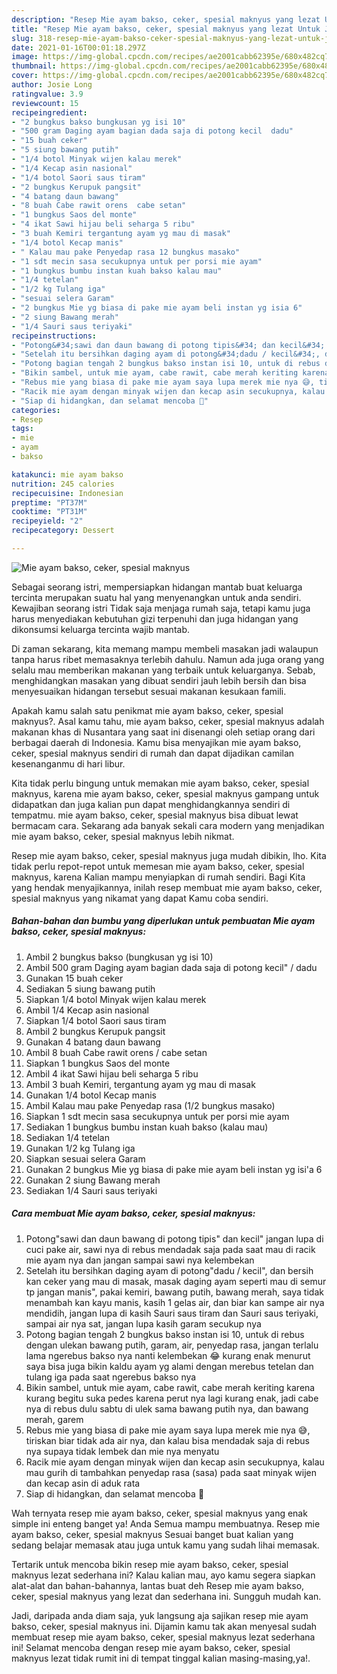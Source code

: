 ```yaml
---
description: "Resep Mie ayam bakso, ceker, spesial maknyus yang lezat Untuk Jualan"
title: "Resep Mie ayam bakso, ceker, spesial maknyus yang lezat Untuk Jualan"
slug: 318-resep-mie-ayam-bakso-ceker-spesial-maknyus-yang-lezat-untuk-jualan
date: 2021-01-16T00:01:18.297Z
image: https://img-global.cpcdn.com/recipes/ae2001cabb62395e/680x482cq70/mie-ayam-bakso-ceker-spesial-maknyus-foto-resep-utama.jpg
thumbnail: https://img-global.cpcdn.com/recipes/ae2001cabb62395e/680x482cq70/mie-ayam-bakso-ceker-spesial-maknyus-foto-resep-utama.jpg
cover: https://img-global.cpcdn.com/recipes/ae2001cabb62395e/680x482cq70/mie-ayam-bakso-ceker-spesial-maknyus-foto-resep-utama.jpg
author: Josie Long
ratingvalue: 3.9
reviewcount: 15
recipeingredient:
- "2 bungkus bakso bungkusan yg isi 10"
- "500 gram Daging ayam bagian dada saja di potong kecil  dadu"
- "15 buah ceker"
- "5 siung bawang putih"
- "1/4 botol Minyak wijen kalau merek"
- "1/4 Kecap asin nasional"
- "1/4 botol Saori saus tiram"
- "2 bungkus Kerupuk pangsit"
- "4 batang daun bawang"
- "8 buah Cabe rawit orens  cabe setan"
- "1 bungkus Saos del monte"
- "4 ikat Sawi hijau beli seharga 5 ribu"
- "3 buah Kemiri tergantung ayam yg mau di masak"
- "1/4 botol Kecap manis"
- " Kalau mau pake Penyedap rasa 12 bungkus masako"
- "1 sdt mecin sasa secukupnya untuk per porsi mie ayam"
- "1 bungkus bumbu instan kuah bakso kalau mau"
- "1/4 tetelan"
- "1/2 kg Tulang iga"
- "sesuai selera Garam"
- "2 bungkus Mie yg biasa di pake mie ayam beli instan yg isia 6"
- "2 siung Bawang merah"
- "1/4 Sauri saus teriyaki"
recipeinstructions:
- "Potong&#34;sawi dan daun bawang di potong tipis&#34; dan kecil&#34; jangan lupa di cuci pake air, sawi nya di rebus mendadak saja pada saat mau di racik mie ayam nya dan jangan sampai sawi nya kelembekan"
- "Setelah itu bersihkan daging ayam di potong&#34;dadu / kecil&#34;, dan bersih kan ceker yang mau di masak, masak daging ayam seperti mau di semur tp jangan manis&#34;, pakai kemiri, bawang putih, bawang merah, saya tidak menambah kan kayu manis, kasih 1 gelas air, dan biar kan sampe air nya mendidih, jangan lupa di kasih Sauri saus tiram dan Sauri saus teriyaki, sampai air nya sat, jangan lupa kasih garam secukup nya"
- "Potong bagian tengah 2 bungkus bakso instan isi 10, untuk di rebus dengan ulekan bawang putih, garam, air, penyedap rasa, jangan terlalu lama ngerebus bakso nya nanti kelembekan 😂 kurang enak menurut saya bisa juga bikin kaldu ayam yg alami dengan merebus tetelan dan tulang iga pada saat ngerebus bakso nya"
- "Bikin sambel, untuk mie ayam, cabe rawit, cabe merah keriting karena kurang begitu suka pedes karena perut nya lagi kurang enak, jadi cabe nya di rebus dulu sabtu di ulek sama bawang putih nya, dan bawang merah, garem"
- "Rebus mie yang biasa di pake mie ayam saya lupa merek mie nya 😅, tiriskan biar tidak ada air nya, dan kalau bisa mendadak saja di rebus nya supaya tidak lembek dan mie nya menyatu"
- "Racik mie ayam dengan minyak wijen dan kecap asin secukupnya, kalau mau gurih di tambahkan penyedap rasa (sasa) pada saat minyak wijen dan kecap asin di aduk rata"
- "Siap di hidangkan, dan selamat mencoba 🙏"
categories:
- Resep
tags:
- mie
- ayam
- bakso

katakunci: mie ayam bakso 
nutrition: 245 calories
recipecuisine: Indonesian
preptime: "PT37M"
cooktime: "PT31M"
recipeyield: "2"
recipecategory: Dessert

---
```



![Mie ayam bakso, ceker, spesial maknyus](https://img-global.cpcdn.com/recipes/ae2001cabb62395e/680x482cq70/mie-ayam-bakso-ceker-spesial-maknyus-foto-resep-utama.jpg)

Sebagai seorang istri, mempersiapkan hidangan mantab buat keluarga tercinta merupakan suatu hal yang menyenangkan untuk anda sendiri. Kewajiban seorang istri Tidak saja menjaga rumah saja, tetapi kamu juga harus menyediakan kebutuhan gizi terpenuhi dan juga hidangan yang dikonsumsi keluarga tercinta wajib mantab.

Di zaman  sekarang, kita memang mampu membeli masakan jadi walaupun tanpa harus ribet memasaknya terlebih dahulu. Namun ada juga orang yang selalu mau memberikan makanan yang terbaik untuk keluarganya. Sebab, menghidangkan masakan yang dibuat sendiri jauh lebih bersih dan bisa menyesuaikan hidangan tersebut sesuai makanan kesukaan famili. 



Apakah kamu salah satu penikmat mie ayam bakso, ceker, spesial maknyus?. Asal kamu tahu, mie ayam bakso, ceker, spesial maknyus adalah makanan khas di Nusantara yang saat ini disenangi oleh setiap orang dari berbagai daerah di Indonesia. Kamu bisa menyajikan mie ayam bakso, ceker, spesial maknyus sendiri di rumah dan dapat dijadikan camilan kesenanganmu di hari libur.

Kita tidak perlu bingung untuk memakan mie ayam bakso, ceker, spesial maknyus, karena mie ayam bakso, ceker, spesial maknyus gampang untuk didapatkan dan juga kalian pun dapat menghidangkannya sendiri di tempatmu. mie ayam bakso, ceker, spesial maknyus bisa dibuat lewat bermacam cara. Sekarang ada banyak sekali cara modern yang menjadikan mie ayam bakso, ceker, spesial maknyus lebih nikmat.

Resep mie ayam bakso, ceker, spesial maknyus juga mudah dibikin, lho. Kita tidak perlu repot-repot untuk memesan mie ayam bakso, ceker, spesial maknyus, karena Kalian mampu menyiapkan di rumah sendiri. Bagi Kita yang hendak menyajikannya, inilah resep membuat mie ayam bakso, ceker, spesial maknyus yang nikamat yang dapat Kamu coba sendiri.

<!--inarticleads1-->

##### Bahan-bahan dan bumbu yang diperlukan untuk pembuatan Mie ayam bakso, ceker, spesial maknyus:

1. Ambil 2 bungkus bakso (bungkusan yg isi 10)
1. Ambil 500 gram Daging ayam bagian dada saja di potong kecil&#34; / dadu
1. Gunakan 15 buah ceker
1. Sediakan 5 siung bawang putih
1. Siapkan 1/4 botol Minyak wijen kalau merek
1. Ambil 1/4 Kecap asin nasional
1. Siapkan 1/4 botol Saori saus tiram
1. Ambil 2 bungkus Kerupuk pangsit
1. Gunakan 4 batang daun bawang
1. Ambil 8 buah Cabe rawit orens / cabe setan
1. Siapkan 1 bungkus Saos del monte
1. Ambil 4 ikat Sawi hijau beli seharga 5 ribu
1. Ambil 3 buah Kemiri, tergantung ayam yg mau di masak
1. Gunakan 1/4 botol Kecap manis
1. Ambil  Kalau mau pake Penyedap rasa (1/2 bungkus masako)
1. Siapkan 1 sdt mecin sasa secukupnya untuk per porsi mie ayam
1. Sediakan 1 bungkus bumbu instan kuah bakso (kalau mau)
1. Sediakan 1/4 tetelan
1. Gunakan 1/2 kg Tulang iga
1. Siapkan sesuai selera Garam
1. Gunakan 2 bungkus Mie yg biasa di pake mie ayam beli instan yg isi&#39;a 6
1. Gunakan 2 siung Bawang merah
1. Sediakan 1/4 Sauri saus teriyaki




<!--inarticleads2-->

##### Cara membuat Mie ayam bakso, ceker, spesial maknyus:

1. Potong&#34;sawi dan daun bawang di potong tipis&#34; dan kecil&#34; jangan lupa di cuci pake air, sawi nya di rebus mendadak saja pada saat mau di racik mie ayam nya dan jangan sampai sawi nya kelembekan
1. Setelah itu bersihkan daging ayam di potong&#34;dadu / kecil&#34;, dan bersih kan ceker yang mau di masak, masak daging ayam seperti mau di semur tp jangan manis&#34;, pakai kemiri, bawang putih, bawang merah, saya tidak menambah kan kayu manis, kasih 1 gelas air, dan biar kan sampe air nya mendidih, jangan lupa di kasih Sauri saus tiram dan Sauri saus teriyaki, sampai air nya sat, jangan lupa kasih garam secukup nya
1. Potong bagian tengah 2 bungkus bakso instan isi 10, untuk di rebus dengan ulekan bawang putih, garam, air, penyedap rasa, jangan terlalu lama ngerebus bakso nya nanti kelembekan 😂 kurang enak menurut saya bisa juga bikin kaldu ayam yg alami dengan merebus tetelan dan tulang iga pada saat ngerebus bakso nya
1. Bikin sambel, untuk mie ayam, cabe rawit, cabe merah keriting karena kurang begitu suka pedes karena perut nya lagi kurang enak, jadi cabe nya di rebus dulu sabtu di ulek sama bawang putih nya, dan bawang merah, garem
1. Rebus mie yang biasa di pake mie ayam saya lupa merek mie nya 😅, tiriskan biar tidak ada air nya, dan kalau bisa mendadak saja di rebus nya supaya tidak lembek dan mie nya menyatu
1. Racik mie ayam dengan minyak wijen dan kecap asin secukupnya, kalau mau gurih di tambahkan penyedap rasa (sasa) pada saat minyak wijen dan kecap asin di aduk rata
1. Siap di hidangkan, dan selamat mencoba 🙏




Wah ternyata resep mie ayam bakso, ceker, spesial maknyus yang enak simple ini enteng banget ya! Anda Semua mampu membuatnya. Resep mie ayam bakso, ceker, spesial maknyus Sesuai banget buat kalian yang sedang belajar memasak atau juga untuk kamu yang sudah lihai memasak.

Tertarik untuk mencoba bikin resep mie ayam bakso, ceker, spesial maknyus lezat sederhana ini? Kalau kalian mau, ayo kamu segera siapkan alat-alat dan bahan-bahannya, lantas buat deh Resep mie ayam bakso, ceker, spesial maknyus yang lezat dan sederhana ini. Sungguh mudah kan. 

Jadi, daripada anda diam saja, yuk langsung aja sajikan resep mie ayam bakso, ceker, spesial maknyus ini. Dijamin kamu tak akan menyesal sudah membuat resep mie ayam bakso, ceker, spesial maknyus lezat sederhana ini! Selamat mencoba dengan resep mie ayam bakso, ceker, spesial maknyus lezat tidak rumit ini di tempat tinggal kalian masing-masing,ya!.

